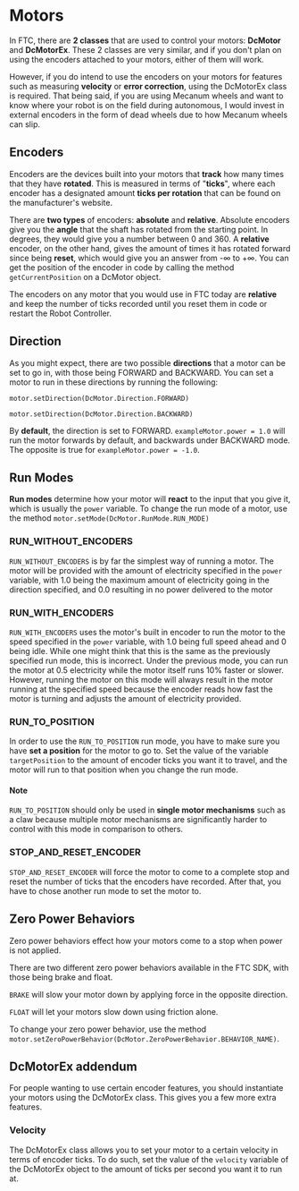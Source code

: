 
# Motors

In FTC, there are **2 classes** that are used to control your motors: **DcMotor** and **DcMotorEx**. These 2 classes are very similar, and if you don't plan on using the encoders attached to your motors, either of them will work.

However, if you do intend to use the encoders on your motors for features such as measuring **velocity** or **error correction**, using the DcMotorEx class is required. That being said, if you are using Mecanum wheels and want to know where your robot is on the field during autonomous, I would invest in external encoders in the form of dead wheels due to how Mecanum wheels can slip.

## Encoders

Encoders are the devices built into your motors that **track** how many times that they have **rotated**. This is measured in terms of "**ticks**", where each encoder has a designated amount **ticks per rotation** that can be found on the manufacturer's website.

 There are **two types** of encoders: **absolute** and **relative**. Absolute encoders give you the **angle** that the shaft has rotated from the starting point. In degrees, they would give you a number between 0 and 360. A **relative** encoder, on the other hand, gives the amount of times it has rotated forward since being **reset**, which would give you an answer from -∞ to +∞. You can get the position of the encoder in code by calling the method `getCurrentPosition` on a DcMotor object.

 The encoders on any motor that you would use in FTC today are **relative** and keep the number of ticks recorded until you reset them in code or restart the Robot Controller.

## Direction

As you might expect, there are two possible **directions** that a motor can be set to go in, with those being FORWARD and BACKWARD. You can set a motor to run in these directions by running the following:

`motor.setDirection(DcMotor.Direction.FORWARD)`

`motor.setDirection(DcMotor.Direction.BACKWARD)`

By **default**, the direction is set to FORWARD. `exampleMotor.power = 1.0` will run the motor forwards by default, and backwards under BACKWARD mode. The opposite is true for `exampleMotor.power = -1.0`.  

## Run Modes

**Run modes** determine how your motor will **react** to the input that you give it, which is usually the `power` variable. To change the run mode of a motor, use the method `motor.setMode(DcMotor.RunMode.RUN_MODE)`

### RUN_WITHOUT_ENCODERS

`RUN_WITHOUT_ENCODERS` is by far the simplest way of running a motor. The motor will be provided with the amount of electricity specified in the `power` variable, with 1.0 being the maximum amount of electricity going in the direction specified, and 0.0 resulting in no power delivered to the motor

### RUN_WITH_ENCODERS

`RUN_WITH_ENCODERS` uses the motor's built in encoder to run the motor to the speed specified in the `power` variable, with 1.0 being full speed ahead and 0 being idle. While one might think that this is the same as the previously specified run mode, this is incorrect. Under the previous mode, you can run the motor at 0.5 electricity while the motor itself runs 10% faster or slower. However, running the motor on this mode will always result in the motor running at the specified speed because the encoder reads how fast the motor is turning and adjusts the amount of electricity provided.

### RUN_TO_POSITION

In order to use the `RUN_TO_POSITION` run mode, you have to make sure you have **set a position** for the motor to go to. Set the value of the variable `targetPosition` to the amount of encoder ticks you want it to travel, and the motor will run to that position when you change the run mode.

#### Note

`RUN_TO_POSITION` should only be used in **single motor mechanisms** such as a claw because multiple motor mechanisms are significantly harder to control with this mode in comparison to others.

### STOP_AND_RESET_ENCODER

`STOP_AND_RESET_ENCODER` will force the motor to come to a complete stop and reset the number of ticks that the encoders have recorded. After that, you have to chose another run mode to set the motor to.

## Zero Power Behaviors

Zero power behaviors effect how your motors come to a stop when power is not applied.

There are two different zero power behaviors available in the FTC SDK, with those being brake and float.

`BRAKE` will slow your motor down by applying force in the opposite direction.

`FLOAT` will let your motors slow down using friction alone.

To change your zero power behavior, use the method `motor.setZeroPowerBehavior(DcMotor.ZeroPowerBehavior.BEHAVIOR_NAME)`.

## DcMotorEx addendum

For people wanting to use certain encoder features, you should instantiate your motors using the DcMotorEx class. This gives you a few more extra features.

### Velocity

The DcMotorEx class allows you to set your motor to a certain velocity in terms of encoder ticks. To do such, set the value of the `velocity` variable of the DcMotorEx object to the amount of ticks per second you want it to run at.
